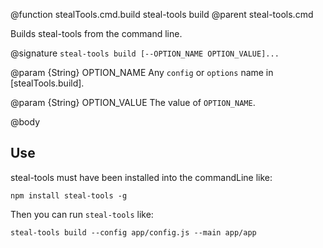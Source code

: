 @function stealTools.cmd.build steal-tools build
@parent steal-tools.cmd 

Builds steal-tools from the command line.

@signature `steal-tools build [--OPTION_NAME OPTION_VALUE]...`

@param {String} OPTION_NAME Any `config` or `options` name in [stealTools.build].

@param {String} OPTION_VALUE The value of `OPTION_NAME`.

@body

## Use

steal-tools must have been installed into the commandLine like:

    npm install steal-tools -g
    
Then you can run `steal-tools` like:

    steal-tools build --config app/config.js --main app/app
